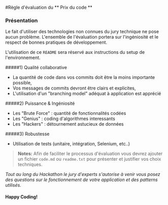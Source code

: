 #Règle d'évaluation du ** Prix du code **


### Présentation

Le fait d'utiliser des technologies non connues du jury technique ne pose aucun problème.
L'ensemble de l'évaluation portera sur l'ingéniosité et le respect de bonnes pratiques de développement.

L'utilisation de ce `README` sera réservé aux instructions du setup de l'environnement.
 
#####1) Qualité collaborative
- La quantité de code dans vos commits doit être la moins importante possible, 
- Vos messages de commits devront être clairs et explicites,
- L'utilisation d'un "branching model" adéquat à application est apprécié

#####2) Puissance & Ingéniosité
- Les "Brute Force" : quantité de fonctionnalités codées
- Les "Genius" : coding d'algorithmes interessants
- Les "Hackers" : détournement astucieux de données

#####3) Robustesse
- Utilisation de tests (unitaire, intégration, Selenium, etc..) 


> **Notes:** Afin de faciliter le processus d'évaluation vous devrez ajouter un fichier `code.md` ou `readme.txt` pour présenter et justifier vos choix techniques.

*Tout au long du Hackathon le jury d'experts s'autorise à venir vous posez des questions sur le fonctionnement de votre application et des patterns utilisés.*

#### Happy Coding! 


